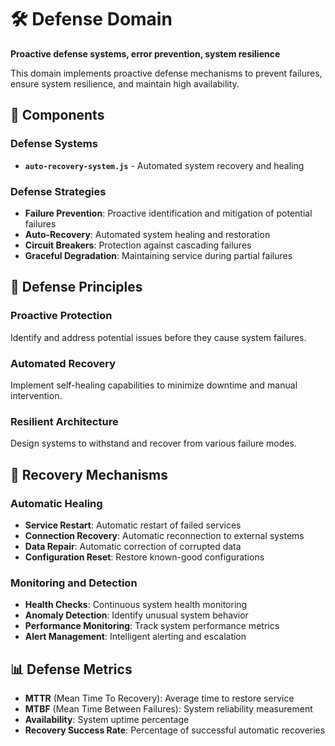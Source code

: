 # 🛠️ Defense Domain

**Proactive defense systems, error prevention, system resilience**

This domain implements proactive defense mechanisms to prevent failures, ensure system resilience, and maintain high availability.

## 📁 Components

### Defense Systems
- **`auto-recovery-system.js`** - Automated system recovery and healing

### Defense Strategies
- **Failure Prevention**: Proactive identification and mitigation of potential failures
- **Auto-Recovery**: Automated system healing and restoration
- **Circuit Breakers**: Protection against cascading failures
- **Graceful Degradation**: Maintaining service during partial failures

## 🎯 Defense Principles

### Proactive Protection
Identify and address potential issues before they cause system failures.

### Automated Recovery
Implement self-healing capabilities to minimize downtime and manual intervention.

### Resilient Architecture
Design systems to withstand and recover from various failure modes.

## 🔧 Recovery Mechanisms

### Automatic Healing
- **Service Restart**: Automatic restart of failed services
- **Connection Recovery**: Automatic reconnection to external systems
- **Data Repair**: Automatic correction of corrupted data
- **Configuration Reset**: Restore known-good configurations

### Monitoring and Detection
- **Health Checks**: Continuous system health monitoring
- **Anomaly Detection**: Identify unusual system behavior
- **Performance Monitoring**: Track system performance metrics
- **Alert Management**: Intelligent alerting and escalation

## 📊 Defense Metrics

- **MTTR** (Mean Time To Recovery): Average time to restore service
- **MTBF** (Mean Time Between Failures): System reliability measurement
- **Availability**: System uptime percentage
- **Recovery Success Rate**: Percentage of successful automatic recoveries